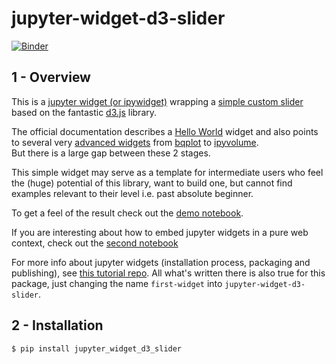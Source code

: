 # jupyter-widget-d3-slider

[![Binder](https://mybinder.org/badge.svg)](https://mybinder.org/v2/gh/ocoudray/jupyter-d3-slider-binder/master?filepath=Slider_d3_demo.ipynb)

## 1 - Overview

This is a [jupyter widget (or ipywidget)](https://ipywidgets.readthedocs.io/en/stable/) wrapping a [simple custom slider](https://bl.ocks.org/mbostock/6452972) based on the fantastic [d3.js](https://d3js.org/) library.  

The official documentation describes a [Hello World](https://ipywidgets.readthedocs.io/en/stable/examples/Widget%20Custom.html) widget and also points to several very [advanced widgets](http://jupyter.org/widgets.html) from [bqplot](https://github.com/bloomberg/bqplot) to [ipyvolume](https://github.com/maartenbreddels/ipyvolume).  
But there is a large gap between these 2 stages.  

This simple widget may serve as a template for intermediate users who feel the (huge) potential of this library, want to build one, but cannot find examples relevant to their level i.e. past absolute beginner.

To get a feel of the result check out the [demo notebook](http://nbviewer.jupyter.org/urls/gitlab.com/oscar6echo/jupyter-widget-d3-slider/raw/master/notebooks/demo_d3_slider.ipynb).  

If you are interesting about how to embed jupyter widgets in a pure web context, check out the [second notebook](http://nbviewer.jupyter.org/urls/gitlab.com/oscar6echo/jupyter-widget-d3-slider/raw/master/notebooks/demo_export_widgets.ipynb)

For more info about jupyter widgets (installation process, packaging and publishing), see [this tutorial repo](https://github.com/ocoudray/first-widget). All what's written there is also true for this package, just changing the name `first-widget` into `jupyter-widget-d3-slider`.

## 2 - Installation

    $ pip install jupyter_widget_d3_slider


